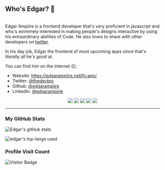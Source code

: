 
## Who's Edgar? 🤨

\
Edgar Ampiire is a frontend developer that's very proficient in javascript and who's extremely interested in making people's designs interactive  by using his extraordinary abilities of Code. He also loves to share with other developers on [twitter](https://twitter.com/thedevbro).

In his day job, Edgar the frontend of most upcoming apps since that's literally all he's good at.

You can find him on the internet 😉;

- Website: https://edgarampiire.netlify.app/
- Twitter: [@thedevbro](https://twitter.com/thedevbro/)
- Github: [@edgarampiire](https://github.com/edgarampiire)
- LinkedIn: [@edgarampirie](https://www.linkedin.com/in/edgar-ampiire-7b2669104/)

<div align='center'>
    <span><img src="https://img.shields.io/badge/HTML5-E34F26?style=flat-square&logo=HTML5&logoColor=white"/><span>
    <img src="https://img.shields.io/badge/CSS3-1572B6?style=flat-square&logo=CSS3&logoColor=white"/>
    <img src="https://img.shields.io/badge/Sass-CC6699?style=flat-square&logo=Sass&logoColor=white"/>
    <img src="https://img.shields.io/badge/JavaScript-F7DF1E?style=flat-square&logo=JavaScript&logoColor=white"/>
    <img src="https://img.shields.io/badge/react-61DAFB?style=flat-square&logo=react&logoColor=white"/>
    <p></p>  
   
  </div>

---

### My GitHub Stats

![Edgar's gitHub stats](https://github-readme-stats.vercel.app/api?username=edgarampiire&show_icons=true&theme=radical)

![edgar's top-langs used](https://github-readme-stats.vercel.app/api/top-langs?username=edgarampiire&show_icons=true&locale=en&layout=compact&langs_count=10&theme=radical)

### Profile Visit Count

![Visitor Badge](https://visitor-badge.laobi.icu/badge?page_id=edgarampiire.edgarampiire)
<br>

</div>
